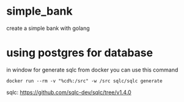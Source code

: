 # simple_bank
create a simple bank with golang


# using postgres for database

in window for generate sqlc from docker you can use this command

```docker run --rm -v "%cd%:/src" -w /src sqlc/sqlc generate```


sqlc: https://github.com/sqlc-dev/sqlc/tree/v1.4.0